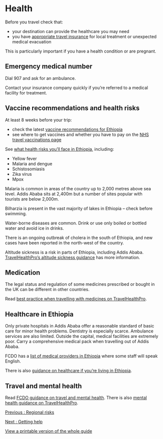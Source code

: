 # Health

Before you travel check that:

* your destination can provide the healthcare you may need
* you have [appropriate travel insurance](https://www.gov.uk/guidance/foreign-travel-insurance) for local treatment or unexpected medical evacuation

This is particularly important if you have a health condition or are pregnant.

## Emergency medical number

Dial 907 and ask for an ambulance.

Contact your insurance company quickly if you’re referred to a medical facility for treatment.

## Vaccine recommendations and health risks

At least 8 weeks before your trip:

* check the latest [vaccine recommendations for Ethiopia](https://travelhealthpro.org.uk/country/76/ethiopia#Vaccine_Recommendations)
* see where to get vaccines and whether you have to pay on the [NHS travel vaccinations page](https://www.nhs.uk/conditions/travel-vaccinations/)

See [what health risks you’ll face in Ethiopia](https://travelhealthpro.org.uk/country/76/ethiopia), including:

* Yellow fever
* Malaria and dengue
* Schistosomiasis
* Zika virus
* Mpox

Malaria is common in areas of the country up to 2,000 metres above sea level. Addis Ababa sits at 2,400m but a number of sites popular with tourists are below 2,000m.

Bilharzia is present in the vast majority of lakes in Ethiopia – check before swimming.

Water-borne diseases are common. Drink or use only boiled or bottled water and avoid ice in drinks.

There is an ongoing outbreak of cholera in the south of Ethiopia, and new cases have been reported in the north-west of the country.

Altitude sickness is a risk in parts of Ethiopia, including Addis Ababa. [TravelHealthPro’s altitude sickness guidance](https://travelhealthpro.org.uk/factsheet/26/altitude-illness) has more information.

## Medication

The legal status and regulation of some medicines prescribed or bought in the UK can be different in other countries.

Read [best practice when travelling with medicines on TravelHealthPro](https://travelhealthpro.org.uk/factsheet/43/medicines-abroad).

## Healthcare in Ethiopia

Only private hospitals in Addis Ababa offer a reasonable standard of basic care for minor health problems. Dentistry is especially scarce. Ambulance services are also limited. Outside the capital, medical facilities are extremely poor. Carry a comprehensive medical pack when travelling out of Addis Ababa.

FCDO has a [list of medical providers in Ethiopia](https://www.gov.uk/government/publications/ethiopia-doctors-and-medical-facilities) where some staff will speak English.

There is also [guidance on healthcare if you’re living in Ethiopia](https://www.gov.uk/guidance/living-in-ethiopia#healthcare-in-ethiopia).

## Travel and mental health

Read [FCDO guidance on travel and mental health](https://www.gov.uk/guidance/foreign-travel-advice-for-people-with-mental-health-issues). There is also [mental health guidance on TravelHealthPro](https://travelhealthpro.org.uk/factsheet/85/travelling-with-mental-health-conditions).

[Previous
:
Regional risks](/foreign-travel-advice/ethiopia/regional-risks)

[Next
:
Getting help](/foreign-travel-advice/ethiopia/getting-help)

[View a printable version of the whole guide](/foreign-travel-advice/ethiopia/print)